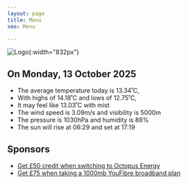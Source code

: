 ```yaml
---
layout: page
title: Menu
seo: Menu

---
```


![Logo](/images/logo.jpg){:width="832px"}

<!-- weather_marker starts -->
## On Monday, 13 October 2025

- The average temperature today is 13.34˚C,
- With highs of 14.18˚C and lows of 12.75˚C,
- It may feel like 13.03˚C with mist
- The wind speed is 3.09m/s and visibility is 5000m
- The pressure is 1030hPa and humidity is 88%
- The sun will rise at 06:29 and set at 17:19

<!-- weather_marker ends -->

## Sponsors

- [Get £50 credit when switching to Octopus Energy](https://bit.ly/3oD1nnS)
- [Get £75 when taking a 1000mb YouFibre broadband plan](https://aklam.io/91zWhU?)
